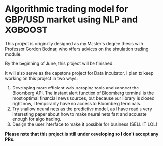 # Algorithmic trading model for GBP/USD market using NLP and XGBOOST

This project is originally designed as my Master's degree thesis with Professor Gordon Bodnar, who offers advices on the simulation trading module. 

By the beginning of June, this project will be finished. 

It will also serve as the capstone project for Data Incubator. I plan to keep working on this project in two ways:

1. Developing more efficient web-scraping tools and connect the Bloomberg API. The instant alert function of Bloomberg terminal is the most optimal financial news sources, but because our library is closed right now, I temporarily have no access to Bloomberg terminals.
2. Try shallow neural nets as the predictive model, as I have read a very interesting paper about how to make neural nets fast and accurate  enough for algo trading.
3. Design the user interface to make it possible for business (SELL IT LOL)

**Please note that this project is still under developing so I don't accept any PRs.**
